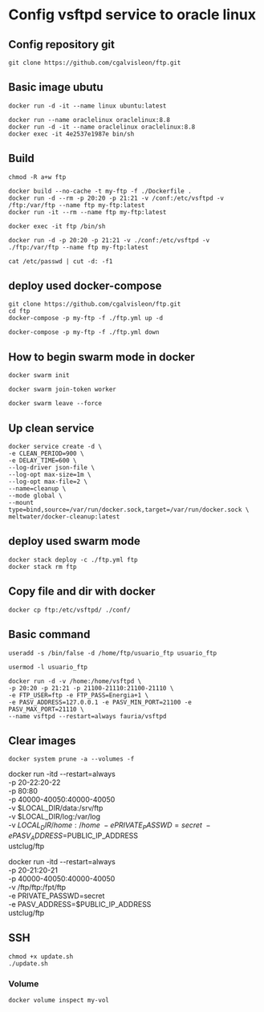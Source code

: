 # Config vsftpd service to oracle linux

## Config repository git

```
git clone https://github.com/cgalvisleon/ftp.git
```

## Basic image ubutu

```
docker run -d -it --name linux ubuntu:latest

docker run --name oraclelinux oraclelinux:8.8
docker run -d -it --name oraclelinux oraclelinux:8.8
docker exec -it 4e2537e1987e bin/sh
```

## Build

```
chmod -R a+w ftp

docker build --no-cache -t my-ftp -f ./Dockerfile .
docker run -d --rm -p 20:20 -p 21:21 -v /conf:/etc/vsftpd -v /ftp:/var/ftp --name ftp my-ftp:latest
docker run -it --rm --name ftp my-ftp:latest

docker exec -it ftp /bin/sh

docker run -d -p 20:20 -p 21:21 -v ./conf:/etc/vsftpd -v ./ftp:/var/ftp --name ftp my-ftp:latest

cat /etc/passwd | cut -d: -f1

```

## deploy used docker-compose

```
git clone https://github.com/cgalvisleon/ftp.git
cd ftp
docker-compose -p my-ftp -f ./ftp.yml up -d

docker-compose -p my-ftp -f ./ftp.yml down
```

## How to begin swarm mode in docker

```
docker swarm init

docker swarm join-token worker

docker swarm leave --force
```

## Up clean service

```
docker service create -d \
-e CLEAN_PERIOD=900 \
-e DELAY_TIME=600 \
--log-driver json-file \
--log-opt max-size=1m \
--log-opt max-file=2 \
--name=cleanup \
--mode global \
--mount type=bind,source=/var/run/docker.sock,target=/var/run/docker.sock \
meltwater/docker-cleanup:latest
```

## deploy used swarm mode

```
docker stack deploy -c ./ftp.yml ftp
docker stack rm ftp
```

## Copy file and dir with docker

```
docker cp ftp:/etc/vsftpd/ ./conf/
```

## Basic command

```
useradd -s /bin/false -d /home/ftp/usuario_ftp usuario_ftp

usermod -l usuario_ftp
```

```
docker run -d -v /home:/home/vsftpd \
-p 20:20 -p 21:21 -p 21100-21110:21100-21110 \
-e FTP_USER=ftp -e FTP_PASS=Energia+1 \
-e PASV_ADDRESS=127.0.0.1 -e PASV_MIN_PORT=21100 -e PASV_MAX_PORT=21110 \
--name vsftpd --restart=always fauria/vsftpd
```

## Clear images

```
docker system prune -a --volumes -f
```

docker run -itd --restart=always \
 -p 20-22:20-22 \
 -p 80:80 \
 -p 40000-40050:40000-40050 \
 -v $LOCAL_DIR/data:/srv/ftp \
    -v $LOCAL_DIR/log:/var/log \
    -v $LOCAL_DIR/home:/home \
    -e PRIVATE_PASSWD=secret \
    -e PASV_ADDRESS=$PUBLIC_IP_ADDRESS \
 ustclug/ftp

docker run -itd --restart=always \
 -p 20-21:20-21 \
 -p 40000-40050:40000-40050 \
 -v /ftp/ftp:/fpt/ftp \
 -e PRIVATE_PASSWD=secret \
 -e PASV_ADDRESS=$PUBLIC_IP_ADDRESS \
 ustclug/ftp

## SSH

```
chmod +x update.sh
./update.sh
```

### Volume

```
docker volume inspect my-vol
```
